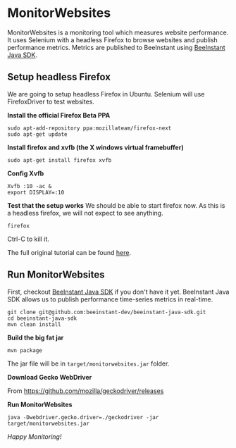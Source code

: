 MonitorWebsites
===============
MonitorWebsites is a monitoring tool which measures website performance. It uses Selenium with a headless Firefox to browse websites and publish performance metrics. Metrics are published to BeeInstant using [BeeInstant Java SDK](https://github.com/beeinstant-dev/beeinstant-java-sdk).

Setup headless Firefox
----------------------
We are going to setup headless Firefox in Ubuntu. Selenium will use FirefoxDriver to test websites.

**Install the official Firefox Beta PPA**
```
sudo apt-add-repository ppa:mozillateam/firefox-next
sudo apt-get update
```

**Install firefox and xvfb (the X windows virtual framebuffer)**
```
sudo apt-get install firefox xvfb
```

**Config Xvfb**
```
Xvfb :10 -ac &
export DISPLAY=:10
```

**Test that the setup works**
We should be able to start firefox now. As this is a headless firefox, we will not expect to see anything.
```
firefox
```
Ctrl-C to kill it.

The full original tutorial can be found [here](https://medium.com/@griggheo/running-selenium-webdriver-tests-using-firefox-headless-mode-on-ubuntu-d32500bb6af2).

Run MonitorWebsites
-------------------
First, checkout [BeeInstant Java SDK](https://github.com/beeinstant-dev/beeinstant-java-sdk) if you don't have it yet. BeeInstant Java SDK allows us to publish performance time-series metrics in real-time.
```
git clone git@github.com:beeinstant-dev/beeinstant-java-sdk.git
cd beeinstant-java-sdk
mvn clean install
```

**Build the big fat jar**
```
mvn package
```
The jar file will be in `target/monitorwebsites.jar` folder.

**Download Gecko WebDriver**

From https://github.com/mozilla/geckodriver/releases

**Run MonitorWebsites**
```
java -Dwebdriver.gecko.driver=./geckodriver -jar target/monitorwebsites.jar
```

*Happy Monitoring!*
